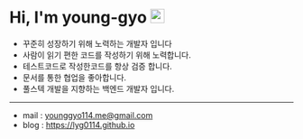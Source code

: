 # Hi, I'm young-gyo <img src="https://media.giphy.com/media/hvRJCLFzcasrR4ia7z/giphy.gif" width="25px">

[//]: # (- 🌱 풀스텍 개발을 지향하는 백엔드 개발자 입니다.)

- 꾸준히 성장하기 위해 노력하는 개발자 입니다
- 사람이 읽기 편한 코드를 작성하기 위해 노력합니다.
- 테스트코드로 작성한코드를 항상 검증 합니다.
- 문서를 통한 협업을 좋아합니다.
- 풀스텍 개발을 지향하는 백엔드 개발자 입니다.
 
---

- mail : younggyo114.me@gmail.com
- blog : https://lyg0114.github.io

[//]: # (## Stats)

[//]: # (![github stats]&#40;https://github-readme-stats.vercel.app/api?username=lyg0114&show_icons=true&theme=dark&#41;)
